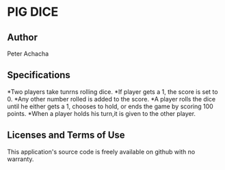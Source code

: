 # PIG DICE #
## Author ##
 Peter Achacha
## Specifications
*Two players take tunrns rolling dice.
*If player gets a 1, the score is set to 0.
*Any other number rolled is added to the score.
*A player rolls the dice until he either gets a 1, chooses to hold, or ends the game by scoring 100 points.
*When a player holds his turn,it is given to the other player.


## Licenses and Terms of Use  
This application's source code is freely available on github with no warranty.

